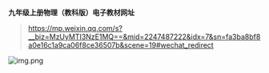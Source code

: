 ﻿---
layout: post
tags: [教研与教学]
author: wkp
---

**九年级上册物理（教科版）电子教材网址**
>https://mp.weixin.qq.com/s?__biz=MzUyMTI3NzE1MQ==&mid=2247487222&idx=7&sn=fa3ba8bf8a0e16c1a9ca06f8ce36507b&scene=19#wechat_redirect

![img.png](https://wangkaiping.cn/images/wkp/img_3.png)